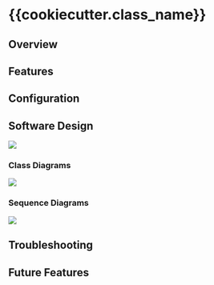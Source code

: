 # {{cookiecutter.class_name}}

## Overview


## Features

## Configuration


## Software Design
![](../../../doc/output/Legend.png)

### Class Diagrams
![](output/{{cookiecutter.class_name}}ClassDiagram.png)

### Sequence Diagrams
![](output/{{cookiecutter.class_name}}SequenceDiagram.png)

## Troubleshooting

## Future Features